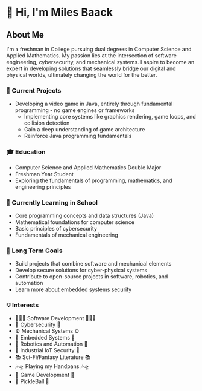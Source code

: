 # 👋 Hi, I'm Miles Baack

## About Me
I'm a freshman in College pursuing dual degrees in Computer Science and Applied Mathematics. My passion lies at the intersection of software engineering, cybersecurity, and mechanical systems. I aspire to become an expert in developing solutions that seamlessly bridge our digital and physical worlds, ultimately changing the world for the better.

### 🚀 Current Projects
- Developing a video game in Java, entirely through fundamental programming - no game engines or frameworks
  - Implementing core systems like graphics rendering, game loops, and collision detection
  - Gain a deep understanding of game architecture
  - Reinforce Java programming fundamentals

### 🎓 Education
- Computer Science and Applied Mathematics Double Major
- Freshman Year Student
- Exploring the fundamentals of programming, mathematics, and engineering principles

### 🌱 Currently Learning in School
- Core programming concepts and data structures (Java)
- Mathematical foundations for computer science 
- Basic principles of cybersecurity
- Fundamentals of mechanical engineering

### 🔭 Long Term Goals
- Build projects that combine software and mechanical elements
- Develop secure solutions for cyber-physical systems
- Contribute to open-source projects in software, robotics, and automation
- Learn more about embedded systems security

### 💡 Interests
- 🧑🏼‍💻 Software Development 🧑🏼‍💻
- 🔐 Cybersecurity 🔐
- ⚙️ Mechanical Systems ⚙️
- 🦾 Embedded Systems 🦾
- 🤖 Robotics and Automation 🤖
- 🚨 Industrial IoT Security 🚨
- 📚 Sci-Fi/Fantasy Literature 📚
- 🎶🛸 Playing my Handpans 🎶🛸
- 👾 Game Development 👾
- 🏓 PickleBall 🏓
